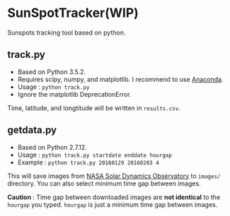 # SunSpotTracker(WIP)

Sunspots tracking tool based on python.

## track.py

+ Based on Python 3.5.2.
+ Requires scipy, numpy, and matplotlib. I recommend to use [Anaconda](https://www.continuum.io/downloads).
+ Usage : `python track.py`
+ Ignore the matplotlib DeprecationError.

Time, latitude, and longtitude will be written in `results.csv`.



## getdata.py

+ Based on Python 2.7.12.
+ Usage : `python track.py startdate enddate hourgap`
+ Example : `python track.py 20160129 20160203 4`

This will save images from [NASA Solar Dynamics Observatory](http://sdo.gsfc.nasa.gov) to `images/` directory. You can also select minimum time gap between images.

**Caution** : Time gap between downloaded images are **not identical** to the `hourgap` you typed. `hourgap` is just a minimum time gap between images.
